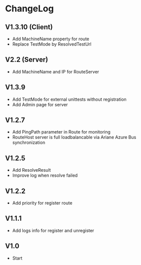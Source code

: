 # ChangeLog 

## V1.3.10 (Client)

- Add MachineName property for route
- Replace TestMode by ResolvedTestUrl

## V2.2 (Server)

- Add MachineName and IP for RouteServer

## V1.3.9
- Add TestMode for external unittests without registration
- Add Admin page for server

## V1.2.7
- Add PingPath parameter in Route for monitoring
- RouteHost server is full loadbalancable via Ariane Azure Bus synchronization

## V1.2.5
- Add ResolveResult 
- Improve log when resolve failed

## V1.2.2
- Add priority for register route

## V1.1.1
- Add logs info for register and unregister

## V1.0
- Start